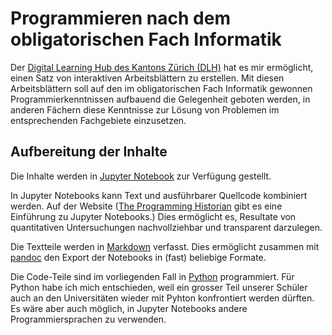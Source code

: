 # Programmieren nach dem obligatorischen Fach Informatik

Der [Digital Learning Hub des Kantons Zürich (DLH)](https://dlh.zh.ch/)
hat es mir ermöglicht, einen Satz von interaktiven Arbeitsblättern zu
erstellen. Mit diesen Arbeitsblättern soll auf den im obligatorischen
Fach Informatik gewonnen Programmierkenntnissen aufbauend die
Gelegenheit geboten werden, in anderen Fächern diese Kenntnisse zur
Lösung von Problemen im entsprechenden Fachgebiete einzusetzen.

## Aufbereitung der Inhalte

Die Inhalte werden in 
[Jupyter Notebook](https://jupyter.org/)
zur Verfügung gestellt.

In Jupyter Notebooks kann
Text und ausführbarer Quellcode
kombiniert werden. Auf der Website 
([The Programming Historian](https://programminghistorian.org/en/lessons/jupyter-notebooks)
gibt es eine Einführung zu Jupyter Notebooks.)
Dies ermöglicht es, Resultate
von quantitativen Untersuchungen nachvollziehbar und transparent
darzulegen.

Die Textteile werden in
[Markdown](https://docs.github.com/de/get-started/writing-on-github/getting-started-with-writing-and-formatting-on-github/basic-writing-and-formatting-syntax)
verfasst. Dies ermöglicht zusammen mit 
[pandoc](https://pandoc.org/)
den Export der Notebooks in (fast) beliebige
Formate.

Die Code-Teile sind im vorliegenden Fall in
[Python](https://www.python.org/)
programmiert. Für Python habe ich mich entschieden, weil ein grosser
Teil unserer Schüler auch an den Universitäten wieder mit Pyhton
konfrontiert werden dürften. Es wäre aber auch möglich, in Jupyter
Notebooks andere Programmiersprachen zu verwenden.

